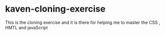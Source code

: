 # kaven-cloning-exercise
This is the cloning exercise and it is there for helping me to master the CSS , HMTL and javaScript
